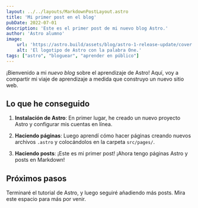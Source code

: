 ```yaml
---
layout: ../../layouts/MarkdownPostLayout.astro
title: 'Mi primer post en el blog'
pubDate: 2022-07-01
description: 'Este es el primer post de mi nuevo blog Astro.'
author: 'Astro alumno'
image:
    url: 'https://astro.build/assets/blog/astro-1-release-update/cover.jpeg' 
    alt: 'El logotipo de Astro con la palabra One.'
tags: ["astro", "bloguear", "aprender en público"]
---
```


¡Bienvenido a mi _nuevo blog_ sobre el aprendizaje de Astro! Aquí, voy a compartir mi viaje de aprendizaje a medida que
construyo un nuevo sitio web.

## Lo que he conseguido

1. **Instalación de Astro**: En primer lugar, he creado un nuevo proyecto Astro y configurar mis cuentas en línea.

2. **Haciendo páginas**: Luego aprendí cómo hacer páginas creando nuevos archivos `.astro` y colocándolos en la
   carpeta `src/pages/`.

3. **Haciendo posts**: ¡Este es mi primer post! ¡Ahora tengo páginas Astro y posts en Markdown!

## Próximos pasos

Terminaré el tutorial de Astro, y luego seguiré añadiendo más posts. Mira este espacio para más por venir.